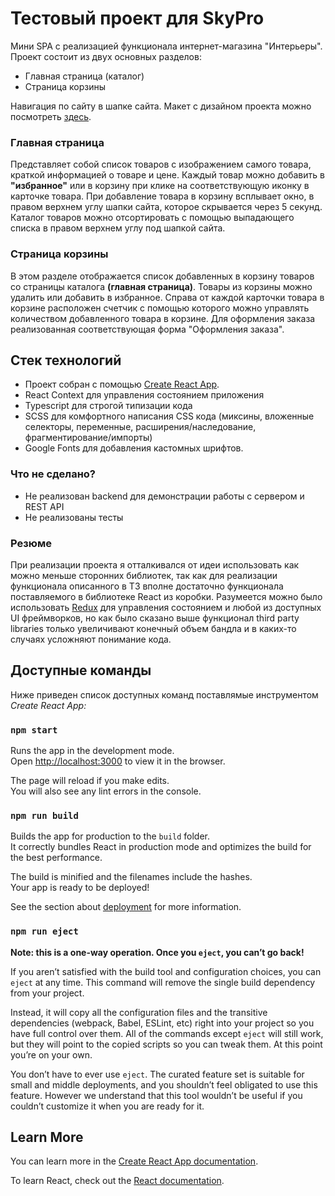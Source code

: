 # Тестовый проект для SkyPro

Мини SPA с реализацией функционала интернет-магазина "Интерьеры".
Проект состоит из двух основных разделов:

- Главная страница (каталог)
- Страница корзины

Навигация по сайту в шапке сайта. Макет с дизайном проекта можно посмотреть [здесь](https://www.figma.com/file/NBdyWNYPzd2cOvWsiNyjSD/Untitled?node-id=0%3A1).

### Главная страница

Представляет собой список товаров с изображением самого товара, краткой информацией о товаре и цене. Каждый товар можно добавить в __"избранное"__ или в корзину при клике на соответствующую иконку в карточке товара. При добавление товара в корзину всплывает окно, в правом верхнем углу шапки сайта, которое скрывается через 5 секунд.
Каталог товаров можно отсортировать с помощью выпадающего списка в правом верхнем углу под шапкой сайта.


### Страница корзины

В этом разделе отображается список добавленных в корзину товаров со страницы каталога __(главная страница)__. Товары из корзины можно удалить или добавить в избранное. Справа от каждой карточки товара в корзине расположен счетчик с помощью которого можно управлять количеством добавленного товара в корзине. Для оформления заказа реализованная соответствующая форма "Оформления заказа".

## Стек технологий

- Проект собран с помощью [Create React App](https://github.com/facebook/create-react-app).
- React Context для управления состоянием приложения
- Typescript для строгой типизации кода
- SCSS для комфортного написания CSS кода (миксины, вложенные селекторы, переменные, расширения/наследование, фрагментирование/импорты)
- Google Fonts для добавления кастомных шрифтов.

### Что не сделано?

- Не реализован backend для демонстрации работы с сервером и REST API
- Не реализованы тесты

### Резюме

При реализации проекта я отталкивался от идеи использовать как можно меньше сторонних библиотек, так как для реализации функционала описанного в ТЗ вполне достаточно функционала поставляемого в библиотеке React из коробки. Разумеется можно было использовать [Redux](https://redux.js.org/) для управления состоянием и любой из доступных UI фреймворков, но как было сказано выше функционал third party libraries только увеличивают конечный объем бандла и в каких-то случаях усложняют понимание кода. 


## Доступные команды

Ниже приведен список доступных команд поставлямые инструментом *Create React App:*

### `npm start`

Runs the app in the development mode.\
Open [http://localhost:3000](http://localhost:3000) to view it in the browser.

The page will reload if you make edits.\
You will also see any lint errors in the console.

### `npm run build`

Builds the app for production to the `build` folder.\
It correctly bundles React in production mode and optimizes the build for the best performance.

The build is minified and the filenames include the hashes.\
Your app is ready to be deployed!

See the section about [deployment](https://facebook.github.io/create-react-app/docs/deployment) for more information.

### `npm run eject`

**Note: this is a one-way operation. Once you `eject`, you can’t go back!**

If you aren’t satisfied with the build tool and configuration choices, you can `eject` at any time. This command will remove the single build dependency from your project.

Instead, it will copy all the configuration files and the transitive dependencies (webpack, Babel, ESLint, etc) right into your project so you have full control over them. All of the commands except `eject` will still work, but they will point to the copied scripts so you can tweak them. At this point you’re on your own.

You don’t have to ever use `eject`. The curated feature set is suitable for small and middle deployments, and you shouldn’t feel obligated to use this feature. However we understand that this tool wouldn’t be useful if you couldn’t customize it when you are ready for it.

## Learn More

You can learn more in the [Create React App documentation](https://facebook.github.io/create-react-app/docs/getting-started).

To learn React, check out the [React documentation](https://reactjs.org/).
